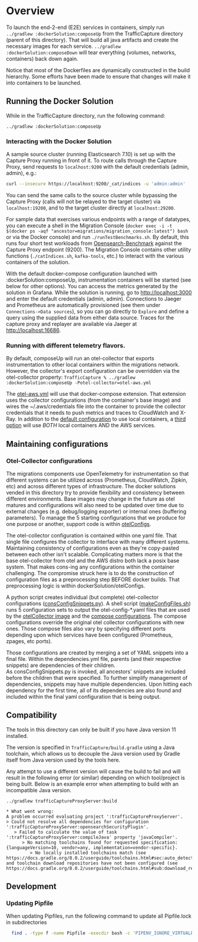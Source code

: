 # Overview

To launch the end-2-end (E2E) services in containers, simply run `../gradlew :dockerSolution:composeUp` from the
TrafficCapture directory (parent of this directory). That will build all java artifacts and create the necessary images
for each service.  `../gradlew :dockerSolution:composeDown` will tear everything (volumes, networks, containers) back
down again.

Notice that most of the Dockerfiles are dynamically constructed in the build hierarchy. Some efforts have been made
to ensure that changes will make it into containers to be launched.

## Running the Docker Solution

While in the TrafficCapture directory, run the following command:

`../gradlew :dockerSolution:composeUp`

### Interacting with the Docker Solution

A sample source cluster (running Elasticsearch 7.10) is set up with the Capture Proxy running in front of it. To route
calls through the Capture Proxy, send requests to `localhost:9200` with the default credentials (admin, admin), e.g.:
```sh
curl --insecure https://localhost:9200/_cat/indices -u 'admin:admin'
```

You can send the same calls to the source cluster while bypassing the Capture Proxy (calls will not be relayed to the
target cluster) via `localhost:19200`, and to the target cluster directly at `localhost:29200`.

For sample data that exercises various endpoints with a range of datatypes, you can execute a shell in the Migration
Console (`docker exec -i -t $(docker ps -aqf "ancestor=migrations/migration_console:latest") bash` or via the Docker
console) and run `./runTestBenchmarks.sh`. By default, this runs four short test workloads from
[Opensearch-Benchmark](https://github.com/opensearch-project/opensearch-benchmark) against the Capture Proxy endpoint
(9200). The Migration Console contains other utility functions (`./catIndices.sh`, `kafka-tools`, etc.) to interact
with the various containers of the solution.

With the default docker-compose configuration launched with :dockerSolution:composeUp, instrumentation containers
will be started (see below for other options). You can access the metrics generated by the solution in Grafana.
While the solution is running, go to [http://localhost:3000](http://localhost:3000/) and enter the default credentials
(admin, admin). Connections to Jaeger and Prometheus are automatically provisioned (see them under
`Connections->Data sources`), so you can go directly to `Explore` and define a query using the supplied data
from either data source. Traces for the capture proxy and replayer are available via Jaeger at
[http://localhost:16686](http://localhost:16686).


### Running with different telemetry flavors.

By default, composeUp will run an otel-collector that exports instrumentation to other local containers within the
migrations network.  However, the collector's export configuration can be overridden via the otel-collector property:
`TrafficCapture % ../gradlew :dockerSolution:composeUp -Potel-collector=otel-aws.yml`

The [otel-aws.yml](src/main/docker/composeExtensions/otel-aws.yml) will use that docker-compose extension.
That extension uses the collector configurations (from the container's base image) and wires the ~/.aws/credentials
file into the container to provide the collector credentials that it needs to push metrics and traces to CloudWatch
and X-Ray.  In addition to the [default configuration](src/main/docker/composeExtensions/otel-prometheus-jaeger.yml)
to use local containers, a [third option](src/main/docker/composeExtensions/otel-everything.yml) will use _BOTH_ local
containers AND the AWS services.

## Maintaining configurations

### Otel-Collector configurations

The migrations components use OpenTelemetry for instrumentation so that different systems can be utilized across 
(Prometheus, CloudWatch, Zipkin, etc) and across different types of infrastructure.  The docker solutions vended 
in this directory try to provide flexibility and consistency between different environments.  Base images may 
change in the future as otel matures and configurations will also need to be updated over time due to external
changes (e.g. debug/logging exporter) or internal ones (buffering parameters).  To manage the 5 starting 
configurations that we produce for one purpose or another, support code is within [otelConfigs](otelConfigs).

The otel-collector configuration is contained within one yaml file.  That single file configures the collector 
to interface with many different systems.  Maintaining consistency of configurations even as they're 
copy-pasted between each other isn't scalable.  Complicating matters more is that the base
otel-collector from otel and the AWS distro both lack a posix base system.  That makes cons-ing any 
configurations within the container challenging.  The compromise struck here is to do the construction of 
configuration files as a preprocessing step BEFORE docker builds.  That preprocessing logic is within
dockerSolution/otelConfigs.

A python script creates individual (but complete) otel-collector configurations 
([consConfigSnippets.py](otelConfigs/consConfigSnippets.py)).
A shell script ([makeConfigFiles.sh](otelConfigs/makeConfigFiles.sh)) runs 5 configuration sets
to output the otel-config-*.yaml files that are used by the 
[otelCollector image](src/main/docker/otelCollector/Dockerfile) and the 
[compose configurations](src/main/docker/composeExtensions/).  The compose configurations override 
the original otel collector configurations with new ones.  Those compose files also vary by specifying
different ports depending upon which services have been configured (Prometheus, zpages, etc ports).

Those configurations are created by merging a set of YAML snippets into a final file.  Within the 
dependencies.yml file, parents (and their respective snippets) are dependencies of their children.  
As consConfigSnippets.py is invoked, all ancestors' snippets are included before the children that 
were specified.  To further simplify management of dependencies, snippets may have multiple dependencies.
Upon hitting each dependency for the first time, all of its dependencies are also found and included 
within the final yaml configuration that is being output.

## Compatibility

The tools in this directory can only be built if you have Java version 11 installed.

The version is specified in `TrafficCapture/build.gradle` using a Java toolchain, which allows us
to decouple the Java version used by Gradle itself from Java version used by the tools here.

Any attempt to use a different version will cause the build to fail and will result in the following error (or similar)
depending on which tool/project is being built. Below is an example error when attempting to build with an incompatible Java version.

```
../gradlew trafficCaptureProxyServer:build

* What went wrong:
A problem occurred evaluating project ':trafficCaptureProxyServer'.
> Could not resolve all dependencies for configuration ':trafficCaptureProxyServer:opensearchSecurityPlugin'.
   > Failed to calculate the value of task ':trafficCaptureProxyServer:compileJava' property 'javaCompiler'.
      > No matching toolchains found for requested specification: {languageVersion=10, vendor=any, implementation=vendor-specific}.
         > No locally installed toolchains match (see https://docs.gradle.org/8.0.2/userguide/toolchains.html#sec:auto_detection) and toolchain download repositories have not been configured (see https://docs.gradle.org/8.0.2/userguide/toolchains.html#sub:download_repositories).

```

## Development

### Updating Pipfile

When updating Pipfiles, run the following command to update all Pipfile.lock in subdirectories
```bash
  find . -type f -name Pipfile -execdir bash -c 'PIPENV_IGNORE_VIRTUALENVS=true pipenv lock --python 3.11' \;
```
